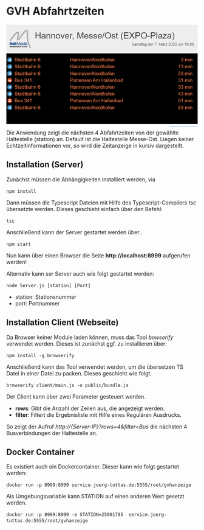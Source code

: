 # GVH Abfahrtzeiten
![screenshot](doc/bild.png)
Die Anwendung zeigt die nächsten 4 Abfahrtzeiten von der gewählte Haltestelle (station) an. Default ist die Haltestelle Messe-Ost. Liegen keiner Echtzeitinformationen vor, so wird die Zeitanzeige in kursiv dargestellt.
## Installation (Server)
Zunächst müssen die Abhängigkeiten installiert werden, via
```
npm install
```
Dann müssen die Typescript Dateien mit Hilfe des Typescript-Compilers *tsc* übersetzte werden. Dieses geschieht einfach über den Befehl:
```
tsc
```
Anschließend kann der Server gestartet werden über..
```
npm start
```
Nun kann über einen Browser die Seite **http://localhost:8999** aufgerufen werden!

Alternativ kann ser Server auch wie folgt gestartet werden:
```
node Server.js [station] [Port]
```
- station: Stationsnummer 
- port: Portnummer 
## Installation Client (Webseite)
Da Browser keiner Module laden können, muss das Tool *bowserify* verwendet werden. Dieses ist zunächst ggf. zu installieren über:
```
npm install -g browserify

```
Anschließend kann das Tool verwendet werden, um die übersetzen TS Datei in einer Datei zu packen. Dieses geschieht wie folgt.
```
browserify client/main.js -o public/bundle.js

```
Der Client kann über zwei Parameter gesteuert werden. 
- **rows**: Gibt die Anzahl der Zeilen aus, die angezeigt werden.
- **filter**: Filtert die Ergebnisliste mit Hilfe eines Regulären Ausdrucks.

So zeigt der Aufruf *http://{Server-IP}?rows=4&filter=Bus* die nächsten 4 Busverbindungen der Haltestelle an.

## Docker Container
Es existiert auch ein Dockercontainer. Dieser kann wie folgt gestartet werden:
```
docker run -p 8999:8999 service.joerg-tuttas.de:5555/root/gvhanzeige

```
Als Umgebungsvariable kann STATION auf einen anderen Wert gesetzt werden.
```
docker run -p 8999:8999 -e STATION=25001795  service.joerg-tuttas.de:5555/root/gvhanzeige
```

